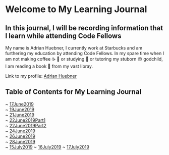 # Welcome to My Learning Journal

## In this journal, I will be recording information that I learn while attending Code Fellows

My name is Adrian Huebner, I currently work at Starbucks and am furthering my education by attending Code Fellows. In my spare time when I am not making coffee :coffee: :tea: or studying :school_satchel: or tutoring my stuborn :unamused: godchild, I am reading a book :book: from my vast libray.

Link to my profile: [Adrian Huebner](https://github.com/adrianhuebner)

## Table of Contents for My Learning Journal

~ [17June2019](17June2019.md)  
~ [19June2019](19June2019.md)  
~ [21June2019](21June2019.md)  
~ [22June2019Part1](22June2019.md)  
~ [22June2019Part2](22June2019.md)  
~ [24June2019](24June2019.md)  
~ [26June2019](26June2019.md)  
~ [28June2019](28June2019.md)  
~ [15July2019](15July2019.md)
~ [16July2019](16July2019.md)
~ [17July2019](17July2019.md)
